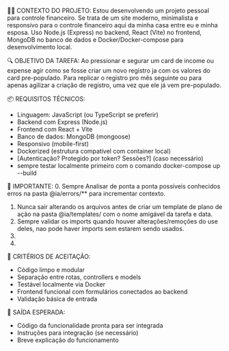 👨‍💻 CONTEXTO DO PROJETO:
Estou desenvolvendo um projeto pessoal para controle financeiro. Se trata de um site moderno, minimalista e responsivo para o controle financeiro aqui da minha casa entre eu e minha esposa. Uso Node.js (Express) no backend, React (Vite) no frontend, MongoDB no banco de dados e Docker/Docker-compose para desenvolvimento local.

🔍 OBJETIVO DA TAREFA:
Ao pressionar e segurar um card de income ou expense agir como se fosse criar um novo registro ja com os valores do card pre-populado. Para replicar o registro pro mês seguinte ou para apenas agilizar a criação de registro, uma vez que ele já vem pre-populado.

📦 REQUISITOS TÉCNICOS:
- Linguagem: JavaScript (ou TypeScript se preferir)
- Backend com Express (Node.js)
- Frontend com React + Vite
- Banco de dados: MongoDB (mongoose)
- Responsivo (mobile-first)
- Dockerized (estrutura compatível com container local)
- [Autenticação? Protegido por token? Sessões?] (caso necessário)
- sempre testar localmente primeiro com o comando docker-compose up --build

📄 IMPORTANTE:
0. Sempre Analisar de ponta a ponta possíveis conhecidos erros na pasta @ia/errors/** para incrementar contexto.
1. Nunca sair alterando os arquivos antes de criar um template de plano de ação na pasta @ia/templates/ com o nome amigável da tarefa e data.
2. Sempre validar os imports quando houver alterações/remoções do use deles, nao pode haver imports sem estarem sendo usados.
3. 
4. 

🎯 CRITÉRIOS DE ACEITAÇÃO:
- Código limpo e modular
- Separação entre rotas, controllers e models
- Testável localmente via Docker
- Frontend funcional com formulários conectados ao backend
- Validação básica de entrada

🚀 SAÍDA ESPERADA:
- Código da funcionalidade pronta para ser integrada
- Instruções para integração (se necessário)
- Breve explicação do funcionamento

